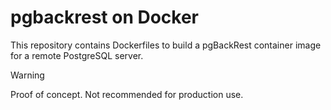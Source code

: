 # pgbackrest on Docker

This repository contains Dockerfiles to build a pgBackRest container image for a remote PostgreSQL server.

> [!WARNING]
> Proof of concept. Not recommended for production use.
